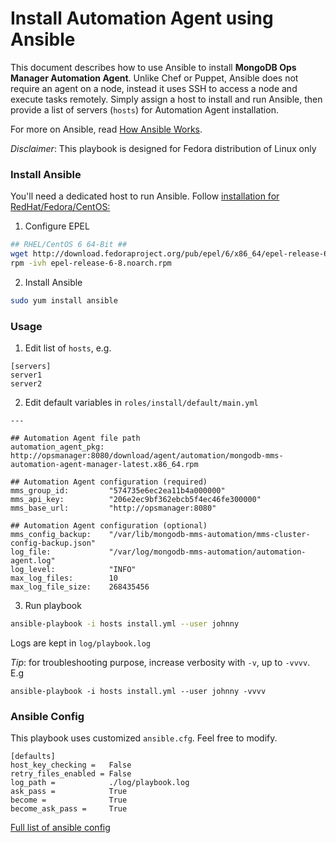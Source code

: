 # Install Automation Agent using Ansible

This document describes how to use Ansible to install **MongoDB Ops Manager Automation Agent**. Unlike Chef or Puppet, Ansible does not require an agent on a node, instead it uses SSH to access a node and execute tasks remotely. Simply assign a host to install and run Ansible, then provide a list of servers (`hosts`) for Automation Agent installation.

For more on Ansible, read [How Ansible Works](https://www.ansible.com/how-ansible-works).

*Disclaimer*: This playbook is designed for Fedora distribution of Linux only

### Install Ansible

You'll need a dedicated host to run Ansible.  Follow [installation for RedHat/Fedora/CentOS:](http://docs.ansible.com/ansible/intro_installation.html#latest-release-via-yum)

1) Configure EPEL
```bash
## RHEL/CentOS 6 64-Bit ##
wget http://download.fedoraproject.org/pub/epel/6/x86_64/epel-release-6-8.noarch.rpm
rpm -ivh epel-release-6-8.noarch.rpm
```
2) Install Ansible
```bash
sudo yum install ansible
```

### Usage

1) Edit list of `hosts`, e.g.
```
[servers]
server1
server2
```

2) Edit default variables in `roles/install/default/main.yml`
```
---

## Automation Agent file path
automation_agent_pkg: http://opsmanager:8080/download/agent/automation/mongodb-mms-automation-agent-manager-latest.x86_64.rpm

## Automation Agent configuration (required)
mms_group_id:         "574735e6ec2ea11b4a000000"
mms_api_key:          "206e2ec9bf362ebcb5f4ec46fe300000"
mms_base_url:         "http://opsmanager:8080"

## Automation Agent configuration (optional)
mms_config_backup:	  "/var/lib/mongodb-mms-automation/mms-cluster-config-backup.json"
log_file:             "/var/log/mongodb-mms-automation/automation-agent.log"
log_level:            "INFO"
max_log_files:        10
max_log_file_size:    268435456
```

3) Run playbook
```bash
ansible-playbook -i hosts install.yml --user johnny
```
Logs are kept in `log/playbook.log`  

*Tip*: for troubleshooting purpose, increase verbosity with `-v`, up to `-vvvv`. E.g
```
ansible-playbook -i hosts install.yml --user johnny -vvvv
```

### Ansible Config
This playbook uses customized `ansible.cfg`. Feel free to modify.
```
[defaults]
host_key_checking =   False
retry_files_enabled = False
log_path =            ./log/playbook.log
ask_pass =            True
become =              True
become_ask_pass =     True
```
[Full list of ansible config](http://docs.ansible.com/ansible/intro_configuration.html)
